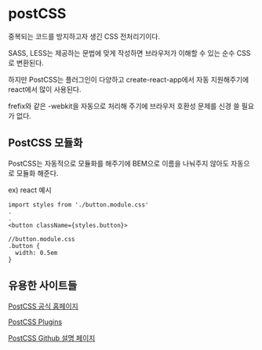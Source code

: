 # postCSS

중복되는 코드를 방지하고자 생긴 CSS 전처리기이다.

SASS, LESS는 제공하는 문법에 맞게 작성하면 브라우저가 이해할 수 있는 순수 CSS로 변환된다.

하지만 PostCSS는 플러그인이 다양하고 create-react-app에서 자동 지원해주기에 react에서 많이 사용된다.

frefix와 같은 -webkit을 자동으로 처리해 주기에 브라우저 호환성 문제를 신경 쓸 필요가 없다.

## PostCSS 모듈화
PostCSS는 자동적으로 모듈화를 해주기에 BEM으로 이름을 나눠주지 않아도 자동으로 모듈화 해준다.

ex) react 예시
```
import styles from './button.module.css'
.
.
<button className={styles.button}>
```

```
//button.module.css
.button {
  width: 0.5em
}
```

## 유용한 사이트들
[PostCSS 공식 홈페이지](https://postcss.org/)

[PostCSS Plugins](https://www.postcss.parts/)

[PostCSS Github 설명 페이지](https://github.com/postcss/postcss/blob/master/docs/plugins.md)
